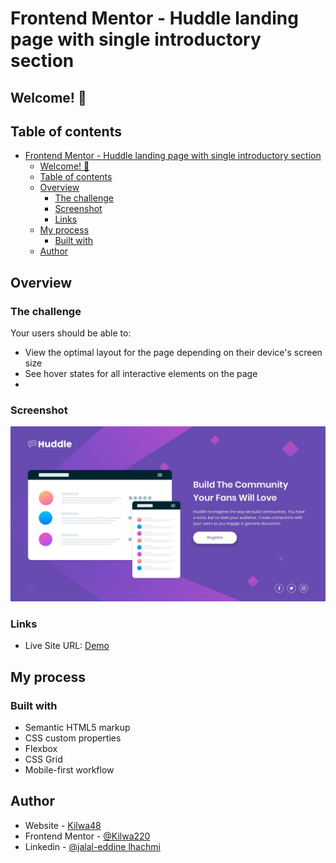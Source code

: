 # Frontend Mentor - Huddle landing page with single introductory section

## Welcome! 👋

## Table of contents

- [Frontend Mentor - Huddle landing page with single introductory section](#frontend-mentor---huddle-landing-page-with-single-introductory-section)
  - [Welcome! 👋](#welcome-)
  - [Table of contents](#table-of-contents)
  - [Overview](#overview)
    - [The challenge](#the-challenge)
    - [Screenshot](#screenshot)
    - [Links](#links)
  - [My process](#my-process)
    - [Built with](#built-with)
  - [Author](#author)


## Overview

### The challenge
Your users should be able to: 

- View the optimal layout for the page depending on their device's screen size
- See hover states for all interactive elements on the page
- 
### Screenshot

![](./design/desktop-design.jpg)

### Links

- Live Site URL: [Demo](https://kilwa220.github.io/Single-price-grid-component/)

## My process

### Built with

- Semantic HTML5 markup
- CSS custom properties
- Flexbox
- CSS Grid
- Mobile-first workflow

## Author

- Website - [Kilwa48](https://kilwa220.github.io/Kilwa_Template/)
- Frontend Mentor - [@Kilwa220](https://www.frontendmentor.io/profile/Kilwa220)
- Linkedin - [@jalal-eddine lhachmi](https://www.linkedin.com/in/jalallh/)
